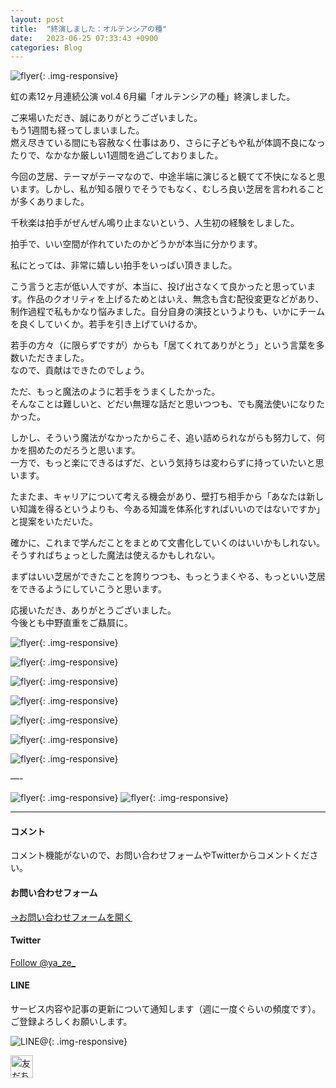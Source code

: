 ```yaml
---
layout: post
title:  "終演しました：オルテンシアの種"
date:   2023-06-25 07:33:43 +0900
categories: Blog
---
```


![flyer]({{site.baseurl}}/img/20230625_01.jpeg){: .img-responsive}


虹の素12ヶ月連続公演 vol.4 6月編「オルテンシアの種」終演しました。

ご来場いただき、誠にありがとうございました。  
もう1週間も経ってしまいました。  
燃え尽きている間にも容赦なく仕事はあり、さらに子どもや私が体調不良になったりで、なかなか厳しい1週間を過ごしておりました。

今回の芝居、テーマがテーマなので、中途半端に演じると観てて不快になると思います。しかし、私が知る限りでそうでもなく、むしろ良い芝居を言われることが多くありました。

千秋楽は拍手がぜんぜん鳴り止まないという、人生初の経験をしました。

拍手で、いい空間が作れていたのかどうかが本当に分かります。

私にとっては、非常に嬉しい拍手をいっぱい頂きました。

こう言うと志が低い人ですが、本当に、投げ出さなくて良かったと思っています。作品のクオリティを上げるためとはいえ、無念も含む配役変更などがあり、制作過程で私もかなり悩みました。自分自身の演技というよりも、いかにチームを良くしていくか。若手を引き上げていけるか。

若手の方々（に限らずですが）からも「居てくれてありがとう」という言葉を多数いただきました。  
なので、貢献はできたのでしょう。

ただ、もっと魔法のように若手をうまくしたかった。  
そんなことは難しいと、どだい無理な話だと思いつつも、でも魔法使いになりたかった。

しかし、そういう魔法がなかったからこそ、追い詰められながらも努力して、何かを掴めたのだろうと思います。  
一方で、もっと楽にできるはずだ、という気持ちは変わらずに持っていたいと思います。

たまたま、キャリアについて考える機会があり、壁打ち相手から「あなたは新しい知識を得るというよりも、今ある知識を体系化すればいいのではないですか」と提案をいただいた。

確かに、これまで学んだことをまとめて文書化していくのはいいかもしれない。そうすればちょっとした魔法は使えるかもしれない。

まずはいい芝居ができたことを誇りつつも、もっとうまくやる、もっといい芝居をできるようにしていこうと思います。

応援いただき、ありがとうございました。  
今後とも中野直重をご贔屓に。

![flyer]({{site.baseurl}}/img/20230625_03.jpeg){: .img-responsive}

![flyer]({{site.baseurl}}/img/20230625_04.jpeg){: .img-responsive}

![flyer]({{site.baseurl}}/img/20230625_05.jpeg){: .img-responsive}

![flyer]({{site.baseurl}}/img/20230625_06.jpeg){: .img-responsive}

![flyer]({{site.baseurl}}/img/20230625_07.jpeg){: .img-responsive}

![flyer]({{site.baseurl}}/img/20230625_08.jpeg){: .img-responsive}

![flyer]({{site.baseurl}}/img/20230625_09.jpeg){: .img-responsive}





—-


![flyer]({{site.baseurl}}/img/20230502_01.jpeg){: .img-responsive}
![flyer]({{site.baseurl}}/img/20230502_02.jpeg){: .img-responsive}




---
#### コメント
コメント機能がないので、お問い合わせフォームやTwitterからコメントください。

#### お問い合わせフォーム
[→お問い合わせフォームを開く]({{site.baseurl}}/docs/contact/)

#### Twitter

<a href="https://twitter.com/ya_ze_?ref_src=twsrc%5Etfw" class="twitter-follow-button" data-show-count="false">Follow @ya_ze_</a><script async src="https://platform.twitter.com/widgets.js" charset="utf-8"></script>


#### LINE

サービス内容や記事の更新について通知します（週に一度ぐらいの頻度です）。
ご登録よろしくお願いします。

![LINE@]({{site.baseurl}}/img/lineat.png){: .img-responsive}

<a href="https://line.me/R/ti/p/%40tqt3140x"><img height="36" border="0" alt="友だち追加" src="https://scdn.line-apps.com/n/line_add_friends/btn/ja.png"></a>
